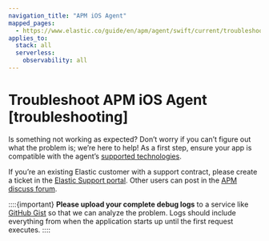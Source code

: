 ```yaml
---
navigation_title: "APM iOS Agent"
mapped_pages:
  - https://www.elastic.co/guide/en/apm/agent/swift/current/troubleshooting.html
applies_to:
  stack: all
  serverless:
    observability: all
---
```


# Troubleshoot APM iOS Agent [troubleshooting]

Is something not working as expected? Don’t worry if you can’t figure out what the problem is; we’re here to help! As a first step, ensure your app is compatible with the agent’s [supported technologies](apm-agent-ios://reference/supported-technologies.md).

If you’re an existing Elastic customer with a support contract, please create a ticket in the [Elastic Support portal](https://support.elastic.co/customers/s/login/). Other users can post in the [APM discuss forum](https://discuss.elastic.co/c/apm).

::::{important}
**Please upload your complete debug logs** to a service like [GitHub Gist](https://gist.github.com) so that we can analyze the problem. Logs should include everything from when the application starts up until the first request executes.
::::


